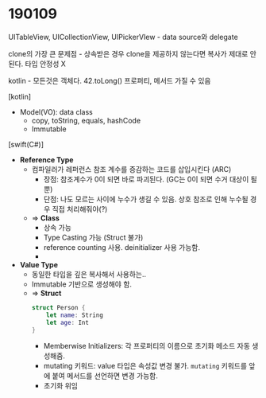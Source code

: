 # 190109

UITableView, UICollectionView, UIPickerVIew - data source와 delegate

clone의 가장 큰 문제점 - 상속받은 경우 clone을 제공하지 않는다면 복사가 제대로 안된다. 타입 안정성 X


kotlin - 모든것은 객체다. 42.toLong() 프로퍼티, 메서드 가질 수 있음

[kotlin]
* Model(VO): data class
	* copy, toString, equals, hashCode
	* Immutable

[swift(C#)]
* **Reference Type**
	* 컴파일러가 레퍼런스 참조 계수를 증감하는 코드를 삽입시킨다 (ARC)
		* 장점: 참조계수가 0이 되면 바로 파괴된다. (GC는 0이 되면 수거 대상이 될 뿐)
		* 단점: 나도 모르는 사이에 누수가 생길 수 있음. 상호 참조로 인해 누수될 경우 직접 처리해줘야(?)
	* => **Class**
		- 상속 가능
		- Type Casting 가능 (Struct 불가)
		- reference counting 사용. deinitializer 사용 가능함.
		- 
* **Value Type**
	* 동일한 타입을 깊은 복사해서 사용하는..
	* Immutable 기반으로 생성해야 함. 
	* => **Struct**  
		```swift
		struct Person {
			let name: String
			let age: Int
		}
		```
		- Memberwise Initializers: 각 프로퍼티의 이름으로 초기화 메소드 자동 생성해줌.
		- mutating 키워드: value 타입은 속성값 변경 불가. `mutating` 키워드를 앞에 붙여 메서드를 선언하면 변경 가능함.
		- 초기화 위임





